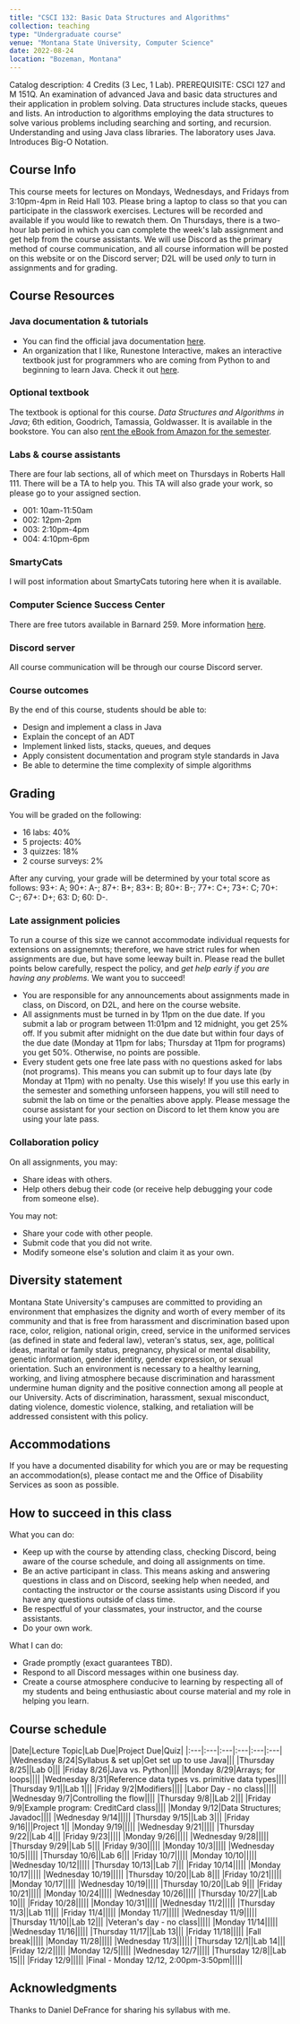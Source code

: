 ```yaml
---
title: "CSCI 132: Basic Data Structures and Algorithms"
collection: teaching
type: "Undergraduate course"
venue: "Montana State University, Computer Science"
date: 2022-08-24
location: "Bozeman, Montana"
---
```


Catalog description: 4 Credits (3 Lec, 1 Lab).
PREREQUISITE: CSCI 127 and M 151Q. An examination of advanced Java and basic
data structures and their application in problem solving. Data structures
include stacks, queues and lists. An introduction to algorithms employing the
data structures to solve various problems including searching and sorting, and
recursion. Understanding and using Java class libraries. The laboratory uses
Java. Introduces Big-O Notation.

## Course Info

This course meets for lectures on Mondays, Wednesdays, and Fridays from
3:10pm-4pm in Reid Hall 103. Please bring a laptop to class so that you can
participate in the classwork exercises.  Lectures will be recorded and available if you
would like to rewatch them. On Thursdays, there is a two-hour lab period in
which you can complete the week's lab assignment and get help from the course
assistants. We will use
Discord as the primary method of course communication, and all course
information will be posted on this website or on the Discord server; D2L will
be used *only* to turn in assignments and for grading.

## Course Resources
### Java documentation & tutorials
* You can find the official java documentation [here](https://docs.oracle.com/en/java/javase/11/docs/api/#JavaSE).
* An organization that I like, Runestone Interactive, makes an interactive
textbook just for programmers who are coming from Python to and beginning to
learn Java. Check it out [here](https://runestone.academy/ns/books/published/java4python/index.html#).

### Optional textbook
The textbook is optional for this course. *Data Structures and Algorithms in Java*; 6th edition, Goodrich, Tamassia, Goldwasser. It is available in the bookstore.
You can also [rent the eBook from Amazon for the semester](https://www.amazon.com/Data-Structures-Algorithms-Michael-Goodrich/dp/1118771338/ref=d_pd_sbs_sccl_2_5/130-3299806-3656911?pd_rd_w=jeeqS&content-id=amzn1.sym.2dc9b33d-bf98-4c85-be26-75af626c0551&pf_rd_p=2dc9b33d-bf98-4c85-be26-75af626c0551&pf_rd_r=7ANTF6MGH1JPP6V86T2J&pd_rd_wg=BPMww&pd_rd_r=bddaaf8b-597e-4252-8635-740434fcff9d&pd_rd_i=1118771338&psc=1).

### Labs & course assistants

There are four lab sections, all of which meet on Thursdays in Roberts Hall 111. There will be a TA to help you. This TA will also grade your work, so please go to your assigned section.

* 001: 10am-11:50am
* 002: 12pm-2pm
* 003: 2:10pm-4pm
* 004: 4:10pm-6pm

### SmartyCats

I will post information about SmartyCats tutoring here when it is available.

### Computer Science Success Center
There are free tutors available in Barnard 259. More information [here](https://www.cs.montana.edu/student-success-center.html).

### Discord server

All course communication will be through our course Discord server.

### Course outcomes
By the end of this course, students should be able to:
* Design and implement a class in Java
* Explain the concept of an ADT
* Implement linked lists, stacks, queues, and deques
* Apply consistent documentation and program style standards in Java
* Be able to determine the time complexity of simple algorithms

## Grading

You will be graded on the following:
* 16 labs: 40%
* 5 projects: 40%
* 3 quizzes: 18%
* 2 course surveys: 2%

After any curving, your grade will be determined by your total score as follows:
93+: A; 90+: A-; 87+: B+; 83+: B; 80+: B-; 77+: C+; 73+: C; 70+: C-; 67+: D+; 63: D; 60: D-.

### Late assignment policies
To run a course of this size we cannot accommodate individual requests for
extensions on assignemnts; therefore, we have strict rules for when assignments
are due, but have some leeway built in. Please read the bullet points below carefully,
respect the policy, and *get help early if
you are having any problems.* We want you to succeed!

* You are responsible for any announcements about assignments  made in class, on Discord, on D2L,  and here
	on the course website.
* All assignments must be turned in by 11pm on the due date. If you submit a
	lab or program between 11:01pm and 12 midnight, you get 25% off. If you
	submit after midnight on the due date but within four days of the due date
	(Monday at 11pm for labs; Thursday at 11pm for programs) you get 50%.
	Otherwise, no points are possible.
* Every student gets one free late pass with no
	questions asked for labs (not programs). This means you can submit up to
	four days late (by Monday at 11pm) with no penalty. Use this wisely! If you
	use this early in the semester and something unforseen happens, you will
	still need to submit the lab on time or the penalties above apply. Please
	message the course assistant for your section on Discord to let them know
	you are using your late pass.

### Collaboration policy
On all assignments, you may:
* Share ideas with others.
* Help others debug their code (or receive help debugging your code from someone
	else).

You may not:
* Share your code with other people.
* Submit code that you did not write.
* Modify someone else's solution and claim it as your own.


## Diversity statement
Montana State University's campuses are committed to
providing an environment that emphasizes the dignity and worth of every member
of its community and that is free from harassment and discrimination based upon
race, color, religion, national origin, creed, service in the uniformed
services (as defined in state and federal law), veteran's status, sex, age,
political ideas, marital or family status, pregnancy, physical or mental
disability, genetic information, gender identity, gender expression, or sexual
orientation. Such an environment is necessary to a healthy learning, working,
and living atmosphere because discrimination and harassment undermine human
dignity and the positive connection among all people at our University. Acts of
discrimination, harassment, sexual misconduct, dating violence, domestic
violence, stalking, and retaliation will be addressed consistent with this
policy.

## Accommodations
If you have a documented disability for which
you are or may be requesting an accommodation(s), please contact
me and the Office of Disability Services as soon as possible.

## How to succeed in this class
What you can do:
* Keep up with the course by attending class,
checking Discord, being aware of the course
schedule, and doing all assignments on time.
* Be an active participant in class. This means asking and
answering questions in class and on Discord, seeking help
when needed,
and contacting the instructor or the course assistants using Discord if you have any questions outside of class
time.
* Be respectful of your classmates, your instructor, and the course assistants.
* Do your own work.

What I can do:
* Grade promptly (exact guarantees TBD).
* Respond to all Discord messages within one business day.
* Create a course atmosphere conducive to learning by respecting
all of my students and being
enthusiastic about course material and my role in helping you learn.

## Course schedule

|Date|Lecture Topic|Lab Due|Project Due|Quiz|
|:---|:---|:---|:---|:---|:---|
|Wednesday 8/24|Syllabus & set up|Get set up to use Java|||
|Thursday 8/25||Lab 0|||
|Friday 8/26|Java vs. Python||||
|Monday 8/29|Arrays; for loops||||
|Wednesday 8/31|Reference data types vs. primitive data types||||
|Thursday 9/1||Lab 1|||
|Friday 9/2|Modifiers||||
|Labor Day - no class|||||
|Wednesday 9/7|Controlling the flow||||
|Thursday 9/8||Lab 2|||
|Friday 9/9|Example program: CreditCard class||||
|Monday 9/12|Data Structures; Javadoc||||
|Wednesday 9/14|||||
|Thursday 9/15||Lab 3|||
|Friday 9/16|||Project 1||
|Monday 9/19|||||
|Wednesday 9/21|||||
|Thursday 9/22||Lab 4|||
|Friday 9/23|||||
|Monday 9/26|||||
|Wednesday 9/28|||||
|Thursday 9/29||Lab 5|||
|Friday 9/30|||||
|Monday 10/3|||||
|Wednesday 10/5|||||
|Thursday 10/6||Lab 6|||
|Friday 10/7|||||
|Monday 10/10|||||
|Wednesday 10/12|||||
|Thursday 10/13||Lab 7|||
|Friday 10/14|||||
|Monday 10/17|||||
|Wednesday 10/19|||||
|Thursday 10/20||Lab 8|||
|Friday 10/21|||||
|Monday 10/17|||||
|Wednesday 10/19|||||
|Thursday 10/20||Lab 9|||
|Friday 10/21|||||
|Monday 10/24|||||
|Wednesday 10/26|||||
|Thursday 10/27||Lab 10|||
|Friday 10/28|||||
|Monday 10/31|||||
|Wednesday 11/2|||||
|Thursday 11/3||Lab 11|||
|Friday 11/4|||||
|Monday 11/7|||||
|Wednesday 11/9|||||
|Thursday 11/10||Lab 12|||
|Veteran's day - no class|||||
|Monday 11/14|||||
|Wednesday 11/16|||||
|Thursday 11/17||Lab 13|||
|Friday 11/18|||||
|Fall break|||||
|Monday 11/28|||||
|Wednesday 11/3||||||
|Thursday 12/1||Lab 14|||
|Friday 12/2|||||
|Monday 12/5|||||
|Wednesday 12/7|||||
|Thursday 12/8||Lab 15|||
|Friday 12/9|||||
|Final - Monday 12/12, 2:00pm-3:50pm|||||

## Acknowledgments

Thanks to Daniel DeFrance for sharing his syllabus with me.
